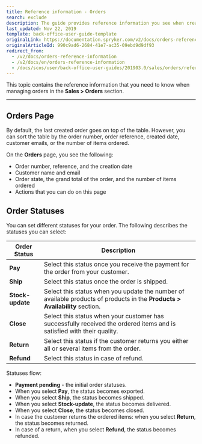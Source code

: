 ```yaml
---
title: Reference information - Orders
search: exclude
description: The guide provides reference information you see when creating, updating and viewing order details in the Back Office.
last_updated: Nov 22, 2019
template: back-office-user-guide-template
originalLink: https://documentation.spryker.com/v2/docs/orders-reference-information
originalArticleId: 990c9ad6-2684-41e7-ac35-09ebd9d9df93
redirect_from:
  - /v2/docs/orders-reference-information
  - /v2/docs/en/orders-reference-information
  - /docs/scos/user/back-office-user-guides/201903.0/sales/orders/references/orders-reference-information.html
---
```


This topic contains the reference information that you need to know when managing orders in the **Sales > Orders** section.
***

## Orders Page
By default, the last created order goes on top of the table. However, you can sort the table by the order number, order reference, created date, customer emails, or the number of items ordered.

On the **Orders** page, you see the following:
* Order number, reference, and the creation date
* Customer name and email
* Order state, the grand total of the order, and the number of items ordered
* Actions that you can do on this page

## Order Statuses
You can set different statuses for your order. The following describes the statuses you can select:

| Order Status| Description |
| --- | --- |
| **Pay** | Select this status once you receive the payment for the order from your customer. |
| **Ship** | Select this status once the order is shipped.|
| **Stock-update** | Select this status when you update the number of available products of products in the **Products > Availability** section. |
|  **Close**| Select this status when your customer has successfully received the ordered items and is satisfied with their quality.|
| **Return** | Select this status if the customer returns you either all or several items from the order.  |
|**Refund**|Select this status in case of refund.|

Statuses flow:
* **Payment pending** - the initial order statuses.
* When you select **Pay**, the status becomes exported.
* When you select **Ship**, the status becomes shipped.
* When you select **Stock-update**, the status becomes delivered.
* When you select **Close**, the status becomes closed.
* In case the customer returns the ordered items: when you select **Return**, the status becomes returned.
* In case of a return, when you select **Refund**, the status becomes refunded.


